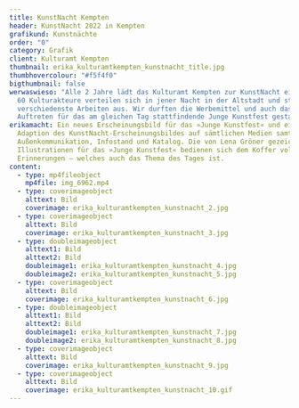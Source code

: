 ```yaml
---
title: KunstNacht Kempten
header: KunstNacht 2022 in Kempten
grafikund: Kunstnächte
order: "0"
category: Grafik
client: Kulturamt Kempten
thumbnail: erika_kulturamtkempten_kunstnacht_title.jpg
thumbhovercolour: "#f5f4f0"
bigthumbnail: false
werwaswieso: "Alle 2 Jahre lädt das Kulturamt Kempten zur KunstNacht ein. Über
  60 Kulturakteure verteilen sich in jener Nacht in der Altstadt und stellen
  verschiedenste Arbeiten aus. Wir durften die Werbemittel und auch das
  Auftreten für das am gleichen Tag stattfindende Junge Kunstfest gestalten. "
erikamacht: Ein neues Erscheinungsbild für das »Junge Kunstfest« und eine
  Adaption des KunstNacht-Erscheinungsbildes auf sämtlichen Medien samt
  Außenkommunikation, Infostand und Katalog. Die von Lena Gröner gezeichneten
  Illustrationen für das »Junge Kunstfest« bedienen sich dem Koffer voller
  Erinnerungen – welches auch das Thema des Tages ist.
content:
  - type: mp4fileobject
    mp4file: img_6962.mp4
  - type: coverimageobject
    alttext: Bild
    coverimage: erika_kulturamtkempten_kunstnacht_2.jpg
  - type: coverimageobject
    alttext: Bild
    coverimage: erika_kulturamtkempten_kunstnacht_3.jpg
  - type: doubleimageobject
    alttext1: Bild
    alttext2: Bild
    doubleimage1: erika_kulturamtkempten_kunstnacht_4.jpg
    doubleimage2: erika_kulturamtkempten_kunstnacht_5.jpg
  - type: coverimageobject
    alttext: Bild
    coverimage: erika_kulturamtkempten_kunstnacht_6.jpg
  - type: doubleimageobject
    alttext1: Bild
    alttext2: Bild
    doubleimage1: erika_kulturamtkempten_kunstnacht_7.jpg
    doubleimage2: erika_kulturamtkempten_kunstnacht_8.jpg
  - type: coverimageobject
    alttext: Bild
    coverimage: erika_kulturamtkempten_kunstnacht_9.jpg
  - type: coverimageobject
    alttext: Bild
    coverimage: erika_kulturamtkempten_kunstnacht_10.gif
---
```

